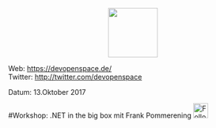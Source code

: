 <p align="center"><img src="images/logo_devspace.png" width=100/></p>

Web: https://devopenspace.de/  
Twitter: http://twitter.com/devopenspace

Datum: 13.Oktober 2017

#Workshop: .NET in the big box
mit Frank Pommerening <a href="https://twitter.com/fpommerening"><img src="images/TwitterLogo.png" alt="Follow @fpommerening" width=30/></a>
